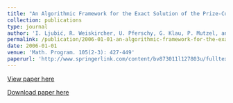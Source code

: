 ```yaml
---
title: "An Algorithmic Framework for the Exact Solution of the Prize-Collecting Steiner Tree Problem"
collection: publications
type: journal
author: 'I. Ljubić, R. Weiskircher, U. Pferschy, G. Klau, P. Mutzel, and M.Fischetti'
permalink: /publication/2006-01-01-an-algorithmic-framework-for-the-exact-solution-of-the-prize-collecting-steiner-tree-problem
date: 2006-01-01
venue: 'Math. Program. 105(2-3): 427-449'
paperurl: 'http://www.springerlink.com/content/bv873011l127803u/fulltext.pdf'
---
```

[View paper here](http://www.springerlink.com/content/bv873011l127803u/fulltext.pdf)

[Download paper here](http://www.ads.tuwien.ac.at/publications/bib/pdf/MPB_PCSTP.pdf)
